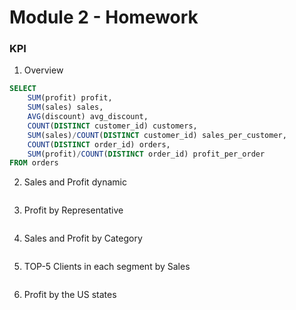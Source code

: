 # Module 2 - Homework

### KPI

1. Overview

```sql
SELECT 
	SUM(profit) profit,
	SUM(sales) sales,
	AVG(discount) avg_discount,
	COUNT(DISTINCT customer_id) customers,
	SUM(sales)/COUNT(DISTINCT customer_id) sales_per_customer,
	COUNT(DISTINCT order_id) orders,
	SUM(profit)/COUNT(DISTINCT order_id) profit_per_order
FROM orders
```

2. Sales and Profit dynamic

```sql

```

3. Profit by Representative

```sql

```

4. Sales and Profit by Category

```sql

```

5. TOP-5 Clients in each segment by Sales

```sql

```
6. Profit by the US states

```sql

```
